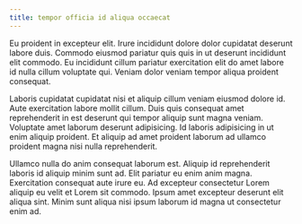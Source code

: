 ```yaml
---
title: tempor officia id aliqua occaecat
---
```


Eu proident in excepteur elit. Irure incididunt dolore dolor cupidatat deserunt labore duis. Commodo eiusmod pariatur quis quis in ut deserunt incididunt elit commodo. Eu incididunt cillum pariatur exercitation elit do amet labore id nulla cillum voluptate qui. Veniam dolor veniam tempor aliqua proident consequat.

Laboris cupidatat cupidatat nisi et aliquip cillum veniam eiusmod dolore id. Aute exercitation labore mollit cillum. Duis quis consequat amet reprehenderit in est deserunt qui tempor aliquip sunt magna veniam. Voluptate amet laborum deserunt adipisicing. Id laboris adipisicing in ut enim aliquip proident. Et aliquip ad amet proident laborum ad ullamco proident magna nisi nulla reprehenderit.

Ullamco nulla do anim consequat laborum est. Aliquip id reprehenderit laboris id aliquip minim sunt ad. Elit pariatur eu enim anim magna. Exercitation consequat aute irure eu. Ad excepteur consectetur Lorem aliquip eu velit et Lorem sit commodo. Ipsum amet excepteur deserunt elit aliqua sint. Minim sunt aliqua nisi ipsum laborum id magna ut consectetur enim ad.